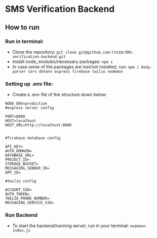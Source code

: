 # SMS Verification Backend
## How to run
### Run in terminal: 
- Clone the repository: `git clone git@github.com:ltn18/SMS-verification-backend.git`
- Install node_modules/necessary packages: `npm i`
- In case some of the packages are lost/not installed, run: `npm i body-parser cors dotenv express firebase twilio nodemon`
### Setting up .env file:
- Create a .env file of the structure down below:
```
NODE_ENV=production
#express server config

PORT=8080
HOST=localhost
HOST_URL=http://localhost:8080


#firebase database config

API_KEY=
AUTH_DOMAIN=
DATABASE_URL=
PROJECT_ID=
STORAGE_BUCKET=
MESSAGING_SENDER_ID=
APP_ID=

#twilio config

ACCOUNT_SID=
AUTH_TOKEN=
TWILIO_PHONE_NUMBER=
MESSAGING_SERVICE_SID=
```
### Run Backend
- To start the backend/running server, run in your terminal: `nodemon index.js`

